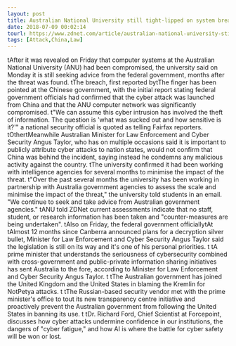 ```yaml
---
layout: post
title: Australian National University still tight-lipped on system breach
date: 2018-07-09 00:02:14
tourl: https://www.zdnet.com/article/australian-national-university-still-tight-lipped-on-system-breach/
tags: [Attack,China,Law]
---
```

 tAfter it was revealed on Friday that computer systems at the Australian National University (ANU) had been compromised, the university said on Monday it is still seeking advice from the federal government, months after the threat was found. tThe breach, first reported bytThe finger has been pointed at the Chinese government, with the initial report stating federal government officials had confirmed that the cyber attack was launched from China and that the ANU computer network was significantly compromised. t"We can assume this cyber intrusion has involved the theft of information. The question is 'what was sucked out and how sensitive is it?'" a national security official is quoted as telling Fairfax reporters. tOthertMeanwhile Australian Minister for Law Enforcement and Cyber Security Angus Taylor, who has on multiple occasions said it is important to publicly attribute cyber attacks to nation states, would not confirm that China was behind the incident, saying instead he condemns any malicious activity against the country. tThe university confirmed it had been working with intelligence agencies for several months to minimise the impact of the threat. t"Over the past several months the university has been working in partnership with Australia government agencies to assess the scale and minimise the impact of the threat," the university told students in an email. "We continue to seek and take advice from Australian government agencies." tANU told ZDNet current assessments indicate that no staff, student, or research information has been taken and "counter-measures are being undertaken". tAlso on Friday, the federal government officiallytAt tAlmost 12 months since Canberra announced plans for a decryption silver bullet, Minister for Law Enforcement and Cyber Security Angus Taylor said the legislation is still on its way and it's one of his personal priorities. t tA prime minister that understands the seriousness of cybersecurity combined with cross-government and public-private information sharing initiatives has sent Australia to the fore, according to Minister for Law Enforcement and Cyber Security Angus Taylor. t tThe Australian government has joined the United Kingdom and the United States in blaming the Kremlin for NotPetya attacks. t tThe Russian-based security vendor met with the prime minister's office to tout its new transparency centre initiative and proactively prevent the Australian government from following the United States in banning its use. t tDr. Richard Ford, Chief Scientist at Forcepoint, discusses how cyber attacks undermine confidence in our institutions, the dangers of "cyber fatigue," and how AI is where the battle for cyber safety will be won or lost.